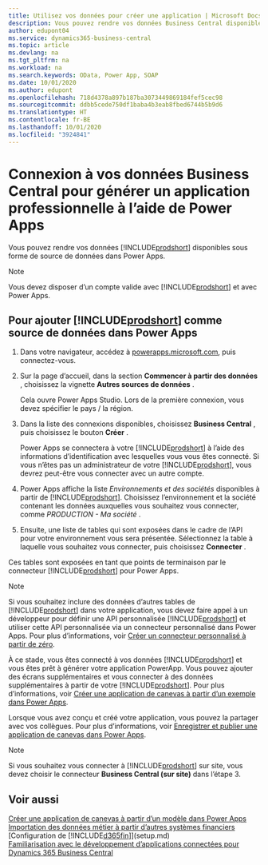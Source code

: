 ```yaml
---
title: Utilisez vos données pour créer une application | Microsoft Docs
description: Vous pouvez rendre vos données Business Central disponibles sous forme de source de données et spécifier une URL OData de vos services Web pour générer une application métier à l’aide de Power Apps.
author: edupont04
ms.service: dynamics365-business-central
ms.topic: article
ms.devlang: na
ms.tgt_pltfrm: na
ms.workload: na
ms.search.keywords: OData, Power App, SOAP
ms.date: 10/01/2020
ms.author: edupont
ms.openlocfilehash: 718d4378a897b187ba3073449869184fef5cec98
ms.sourcegitcommit: ddbb5cede750df1baba4b3eab8fbed6744b5b9d6
ms.translationtype: HT
ms.contentlocale: fr-BE
ms.lasthandoff: 10/01/2020
ms.locfileid: "3924841"
---
```

# <a name="connecting-to-your-business-central-data-to-build-a-business-app-using-power-apps"></a>Connexion à vos données Business Central pour générer un application professionnelle à l’aide de Power Apps

Vous pouvez rendre vos données [!INCLUDE[prodshort](includes/prodshort.md)] disponibles sous forme de source de données dans Power Apps.  

> [!NOTE]  
> Vous devez disposer d’un compte valide avec [!INCLUDE[prodshort](includes/prodshort.md)] et avec Power Apps.  

## <a name="to-add-prodshort-as-a-data-source-in-power-apps"></a>Pour ajouter [!INCLUDE[prodshort](includes/prodshort.md)] comme source de données dans Power Apps

1. Dans votre navigateur, accédez à [powerapps.microsoft.com](https://powerapps.microsoft.com/), puis connectez-vous.
2. Sur la page d’accueil, dans la section **Commencer à partir des données** , choisissez la vignette **Autres sources de données** .  

    Cela ouvre Power Apps Studio. Lors de la première connexion, vous devez spécifier le pays / la région.  
3. Dans la liste des connexions disponibles, choisissez **Business Central** , puis choisissez le bouton **Créer** .

    Power Apps se connectera à votre [!INCLUDE[prodshort](includes/prodshort.md)] à l’aide des informations d’identification avec lesquelles vous vous êtes connecté. Si vous n’êtes pas un administrateur de votre [!INCLUDE[prodshort](includes/prodshort.md)], vous devrez peut-être vous connecter avec un autre compte.  

4. Power Apps affiche la liste *Environnements et des sociétés* disponibles à partir de [!INCLUDE[prodshort](includes/prodshort.md)]. Choisissez l’environnement et la société contenant les données auxquelles vous souhaitez vous connecter, comme *PRODUCTION - Ma société* .  

5. Ensuite, une liste de tables qui sont exposées dans le cadre de l’API pour votre environnement vous sera présentée. Sélectionnez la table à laquelle vous souhaitez vous connecter, puis choisissez **Connecter** .

Ces tables sont exposées en tant que points de terminaison par le connecteur [!INCLUDE[prodshort](includes/prodshort.md)] pour Power Apps.  

> [!NOTE]
> Si vous souhaitez inclure des données d’autres tables de [!INCLUDE[prodshort](includes/prodshort.md)] dans votre application, vous devez faire appel à un développeur pour définir une API personnalisée [!INCLUDE[prodshort](includes/prodshort.md)] et utiliser cette API personnalisée via un connecteur personnalisé dans Power Apps. Pour plus d’informations, voir [Créer un connecteur personnalisé à partir de zéro](/connectors/custom-connectors/define-blank).  

À ce stade, vous êtes connecté à vos données [!INCLUDE[prodshort](includes/prodshort.md)] et vous êtes prêt à générer votre application PowerApp. Vous pouvez ajouter des écrans supplémentaires et vous connecter à des données supplémentaires à partir de votre [!INCLUDE[prodshort](includes/prodshort.md)]. Pour plus d’informations, voir [Créer une application de canevas à partir d’un exemple dans Power Apps](/powerapps/maker/canvas-apps/open-and-run-a-sample-app).  

Lorsque vous avez conçu et créé votre application, vous pouvez la partager avec vos collègues. Pour plus d’informations, voir [Enregistrer et publier une application de canevas dans Power Apps](/powerapps/maker/canvas-apps/save-publish-app).  

> [!NOTE]
> Si vous souhaitez vous connecter à [!INCLUDE[prodshort](includes/prodshort.md)] sur site, vous devez choisir le connecteur **Business Central (sur site)** dans l’étape 3.  

## <a name="see-also"></a>Voir aussi

[Créer une application de canevas à partir d’un modèle dans Power Apps](/powerapps/maker/canvas-apps/get-started-test-drive)  
[Importation des données métier à partir d’autres systèmes financiers](across-import-data-configuration-packages.md)  
[Configuration de [!INCLUDE[d365fin](includes/d365fin_md.md)]](setup.md)  
[Familiarisation avec le développement d’applications connectées pour Dynamics 365 Business Central](/dynamics365/business-central/dev-itpro/developer/devenv-develop-connect-apps)  
